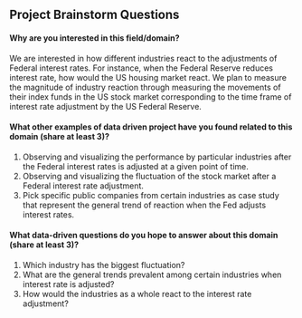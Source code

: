 ## Project Brainstorm Questions

#### Why are you interested in this field/domain?
We are interested in how different industries react to the adjustments of Federal interest rates. For instance, when the Federal Reserve reduces interest rate, how would the US housing market react. We plan to measure the magnitude of industry reaction through measuring the movements of their index funds in the US stock market corresponding to the time frame of interest rate adjustment by the US Federal Reserve.

#### What other examples of data driven project have you found related to this domain (share at least 3)?
  1. Observing and visualizing the performance by particular industries after the Federal interest rates is adjusted at a given point of time.
  2. Observing and visualizing the fluctuation of the stock market after a Federal interest rate adjustment.
  3. Pick specific public companies from certain industries as case study that represent the general trend of reaction when the Fed adjusts interest rates.

#### What data-driven questions do you hope to answer about this domain (share at least 3)?
  1. Which industry has the biggest fluctuation?
  2. What are the general trends prevalent among certain industries when interest rate is adjusted?
  3. How would the industries as a whole react to the interest rate adjustment?
